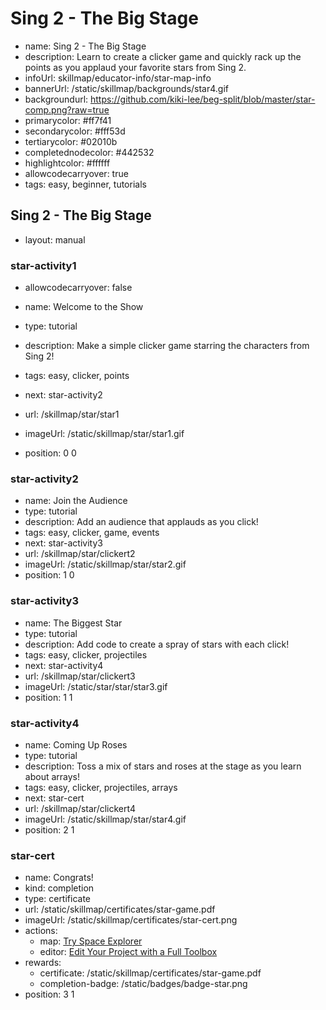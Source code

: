 # Sing 2 - The Big Stage
* name: Sing 2 - The Big Stage
* description: Learn to create a clicker game and quickly rack up the points as you applaud your favorite stars from Sing 2.
* infoUrl: skillmap/educator-info/star-map-info
* bannerUrl: /static/skillmap/backgrounds/star4.gif
* backgroundurl: https://github.com/kiki-lee/beg-split/blob/master/star-comp.png?raw=true  
* primarycolor: #ff7f41
* secondarycolor: #fff53d
* tertiarycolor: #02010b
* completednodecolor: #442532
* highlightcolor: #ffffff
* allowcodecarryover: true
* tags: easy, beginner, tutorials


## Sing 2 - The Big Stage
* layout: manual


### star-activity1
* allowcodecarryover: false

* name: Welcome to the Show
* type: tutorial
* description: Make a simple clicker game starring the characters from Sing 2!
* tags: easy, clicker, points
* next: star-activity2
* url: /skillmap/star/star1 
* imageUrl: /static/skillmap/star/star1.gif
* position: 0 0



### star-activity2
* name: Join the Audience
* type: tutorial
* description: Add an audience that applauds as you click! 
* tags: easy, clicker, game, events
* next: star-activity3
* url: /skillmap/star/clickert2 
* imageUrl: /static/skillmap/star/star2.gif
* position: 1 0


### star-activity3
* name: The Biggest Star
* type: tutorial
* description: Add code to create a spray of stars with each click!
* tags: easy, clicker, projectiles
* next: star-activity4
* url: /skillmap/star/clickert3 
* imageUrl: /static/star/star/star3.gif
* position: 1 1


### star-activity4
* name: Coming Up Roses
* type: tutorial
* description: Toss a mix of stars and roses at the stage as you learn about arrays!
* tags: easy, clicker, projectiles, arrays
* next: star-cert
* url: /skillmap/star/clickert4 
* imageUrl: /static/skillmap/star/star4.gif
* position: 2 1


### star-cert
* name: Congrats!
* kind: completion
* type: certificate
* url: /static/skillmap/certificates/star-game.pdf
* imageUrl: /static/skillmap/certificates/star-cert.png
* actions:
    * map: [Try Space Explorer](/skillmap/space)
    * editor: [Edit Your Project with a Full Toolbox](/)
* rewards:
    * certificate: /static/skillmap/certificates/star-game.pdf
    * completion-badge: /static/badges/badge-star.png
* position: 3 1


